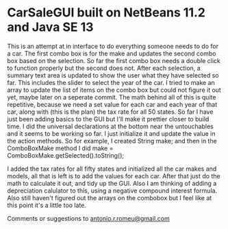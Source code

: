 # CarSaleGUI built on NetBeans 11.2 and Java SE 13
 This is an attempt at in interface to do everything someone needs to do for a car. The first combo box is for the make and updates the second combo box based on the selection. So far the first combo box needs a double click to function properly but the second does not. After each selection, a summary text area is updated to show the user what they have selected so far. This includes the slider to select the year of the car. I tried to make an array to update the list of items on the combo box but could not figure it out yet, maybe later on a seperate commit. The math behind all of this is quite repetitive, because we need a set value for each car and each year of that car, along with (this is the plan) the tax rate for all 50 states. So far I have just been adding basics to the GUI but I'll make it prettier closer to build time. I did the universal declarations at the bottom near the untouchables and it seems to be working so far. I just initialize it and update the value in the action methods. So for example, I created String make; and then in the ComboBoxMake method I did make = ComboBoxMake.getSelected().toString();

I added the tax rates for all fifty states and initialized all the car makes and models, all that is left is to add the values for each car. After that just do the math to calculate it out, and tidy up the GUI. Also I am thinking of adding a depreciation calulator to this, using a negative compound interest formula. Also still haven't figured out the arrays on the combobox but I feel like at this point it's a little too late.

Comments or suggestions to antonio.r.romeu@gmail.com